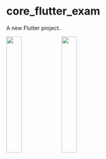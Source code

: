 # core_flutter_exam

A new Flutter project.

<P>
  <img src="https://github.com/Krupaparmar30/core_flutter_exam/assets/149374671/bd222e3a-5337-4182-85a0-b2b5ae6aa5cd"height=28% width=28%>
    <img src="https://github.com/Krupaparmar30/core_flutter_exam/assets/149374671/38f8f7b4-a1d0-4090-8cd7-756cf443cbea"height=28% width=28%>


</P>
